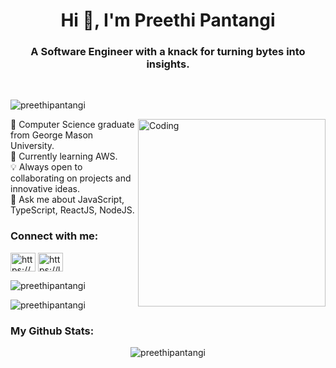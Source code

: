 <h1 align="center">Hi 👋, I'm Preethi Pantangi</h1>
<h3 align="center">
  A Software Engineer with a knack for turning bytes into insights.
</h3>

<br />

<p align="left"> <img src="https://komarev.com/ghpvc/?username=preethipantangi&label=Profile%20views&color=0e75b6&style=flat" alt="preethipantangi" /> </p>

<p>
  <img
    align="right"
    alt="Coding"
    width="300"
    src="https://res.cloudinary.com/practicaldev/image/fetch/s--O0u1bNHs--/c_limit%2Cf_auto%2Cfl_progressive%2Cq_66%2Cw_880/https://miro.medium.com/max/1400/0%2APXf5ge7QCN9Ga_CL.gif"
  />

  📖 Computer Science graduate from George Mason University.  <br/>
  🧐 Currently learning AWS. <br/>
  💡 Always open to collaborating on projects and innovative ideas. <br/>
  💬 Ask me about JavaScript, TypeScript, ReactJS, NodeJS. <br/>
</p>

<h3 align="left">Connect with me:</h3>
<p align="left">
  <a href="https://linkedin.com/in/preethipantangi/" target="blank"
    ><img
      align="center"
      src="https://raw.githubusercontent.com/rahuldkjain/github-profile-readme-generator/master/src/images/icons/Social/linked-in-alt.svg"
      alt="https://www.linkedin.com/in/preethipantangi/"
      height="30"
      width="40"
      target="_blank"
  /></a>
  <a href="https://www.leetcode.com/pantangisaipreethi/" target="blank"
    ><img
      align="center"
      target="_blank"
      src="https://raw.githubusercontent.com/rahuldkjain/github-profile-readme-generator/master/src/images/icons/Social/leet-code.svg"
      alt="https://leetcode.com/pantangisaipreethi/"
      height="30"
      width="40"
  /></a>
</p>

<p><img align="center" src="https://github-readme-stats.vercel.app/api/top-langs?username=preethipantangi&show_icons=true&locale=en&layout=compact" alt="preethipantangi" /></p> 

<p><img align="center" src="https://github-readme-streak-stats.herokuapp.com/?user=preethipantangi&" alt="preethipantangi" /></p>

<h3 align="left">My Github Stats:</h3>
<p align="center"> <img src="https://github-readme-stats.vercel.app/api?username=preethipantangi&show_icons=true&theme=gotham" alt="preethipantangi" />